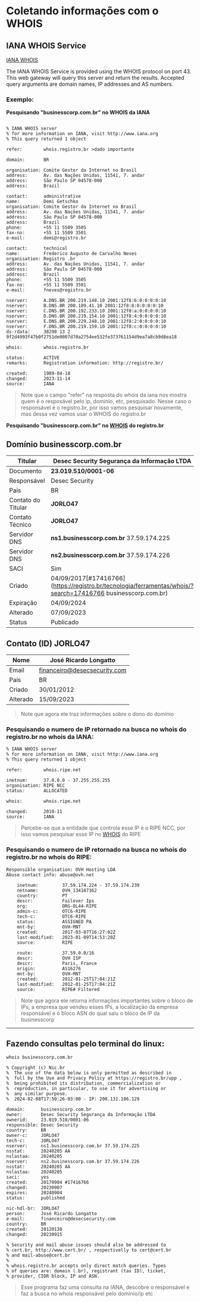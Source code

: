 # Coletando informações com o WHOIS

## IANA WHOIS Service

[IANA WHOIS](https://iana.org/whois)

The IANA WHOIS Service is provided using the WHOIS protocol on port 43. This web gateway will query this             server and return the results. Accepted query arguments are domain names, IP addresses and AS numbers.

### Exemplo:

**Pesquisando "businesscorp.com.br" no WHOIS da IANA**

```

% IANA WHOIS server
% for more information on IANA, visit http://www.iana.org
% This query returned 1 object

refer:        whois.registro.br >dado importante

domain:       BR

organisation: Comite Gestor da Internet no Brasil
address:      Av. das Nações Unidas, 11541, 7. andar
address:      São Paulo SP 04578-000
address:      Brazil

contact:      administrative
name:         Demi Getschko
organisation: Comite Gestor da Internet no Brasil
address:      Av. das Nações Unidas, 11541, 7. andar
address:      São Paulo SP 04578-000
address:      Brazil
phone:        +55 11 5509 3505
fax-no:       +55 11 5509 3501
e-mail:       demi@registro.br

contact:      technical
name:         Frederico Augusto de Carvalho Neves
organisation: Registro .br
address:      Av. das Nações Unidas, 11541, 7. andar
address:      São Paulo SP 04578-000
address:      Brazil
phone:        +55 11 5509 3505
fax-no:       +55 11 5509 3501
e-mail:       fneves@registro.br

nserver:      A.DNS.BR 200.219.148.10 2001:12f8:6:0:0:0:0:10
nserver:      B.DNS.BR 200.189.41.10 2001:12f8:8:0:0:0:0:10
nserver:      C.DNS.BR 200.192.233.10 2001:12f8:a:0:0:0:0:10
nserver:      D.DNS.BR 200.219.154.10 2001:12f8:4:0:0:0:0:10
nserver:      E.DNS.BR 200.229.248.10 2001:12f8:2:0:0:0:0:10
nserver:      F.DNS.BR 200.219.159.10 2001:12f8:c:0:0:0:0:10
ds-rdata:     38298 13 2 9f2d4993f47b0f2751de0007d70a2754ee532fe373761154d9ea7a8cb9d8ea18

whois:        whois.registro.br

status:       ACTIVE
remarks:      Registration information: http://registro.br/

created:      1989-04-18
changed:      2023-11-14
source:       IANA
```

> Note que o campo "refer" na resposta do whois da iana nos mostra quem é o resposável pelo ip, dominio, etc, pesquisado. Nesse caso o responsável é o registro.br, por isso vamos pesquisar novamente, mas dessa vez vamos usar o WHOIS do registro.br
>


**Pesquisando "businesscorp.com.br" no [WHOIS](https://registro.br/tecnologia/ferramentas/whois) do registro.br**

## Domínio **businesscorp.com.br**


| Titular            | Desec Security Segurança da Informação LTDA                                                               |
| ------------------ | ------------------------------------------------------------------------------------------------------------ |
| Documento          | **23.019.510/0001-06**                                                                                       |
| Responsável       | Desec Security                                                                                               |
| País              | BR                                                                                                           |
| Contato do Titular | **JORLO47**                                                                                                  |
| Contato Técnico   | **JORLO47**                                                                                                  |
| Servidor DNS       | **ns1.businesscorp.com.br** 37.59.174.225                                                                   |
| Servidor DNS       | **ns2.businesscorp.com.br** 37.59.174.226                                                                   |
| SACI               | Sim                                                                                                          |
| Criado             | 04/09/2017[#17416766](https://registro.br/tecnologia/ferramentas/whois/?search=17416766 businesscorp.com.br) |
| Expiração        | 04/09/2024                                                                                                   |
| Alterado           | 07/09/2023                                                                                                   |
| Status             | Publicado                                                                                                    |

## Contato (ID) **JORLO47**


| Nome     | José Ricardo Longatto       |
| -------- | ---------------------------- |
| Email    | financeiro@desecsecurity.com |
| País    | BR                           |
| Criado   | 30/01/2012                   |
| Alterado | 15/09/2023                   |

> Note que agora ele traz informações sobre o dono do domínio

### Pesquisando o numero de IP retornado na busca no whois do registro.br no whois da IANA:

```
% IANA WHOIS server
% for more information on IANA, visit http://www.iana.org
% This query returned 1 object

refer:        whois.ripe.net

inetnum:      37.0.0.0 - 37.255.255.255
organisation: RIPE NCC
status:       ALLOCATED

whois:        whois.ripe.net

changed:      2010-11
source:       IANA

```

> Percebe-se que a entidade que controla esse IP é o RIPE NCC, por isso vamos pesquisar esse IP no [WHOIS](https://apps.db.ripe.net/db-web-ui/query) do RIPE

### Pesquisando o numero de IP retornado na busca no whois do registro.br no whois do RIPE:

```
Responsible organisation: OVH Hosting LDA
Abuse contact info: abuse@ovh.net

    inetnum:         37.59.174.224 - 37.59.174.239
    netname:         OVH_134187362
    country:         PT
    descr:           Failover Ips
    org:             ORG-OL44-RIPE
    admin-c:         OTC6-RIPE
    tech-c:          OTC6-RIPE
    status:          ASSIGNED PA
    mnt-by:          OVH-MNT
    created:         2017-03-07T16:27:02Z
    last-modified:   2023-01-09T14:53:20Z
    source:          RIPE

    route:           37.59.0.0/16
    descr:           OVH ISP
    descr:           Paris, France
    origin:          AS16276
    mnt-by:          OVH-MNT
    created:         2012-01-25T17:04:21Z
    last-modified:   2012-01-25T17:04:21Z
    source:          RIPE# Filtered
```

> Note que agora ele retorna informações importantes sobre o bloco de IPs, a empresa que vendeu esses IPs, a localização da empresa responsável e o bloco ASN do qual saiu o bloco de IP da businesscorp

---

## Fazendo consultas pelo terminal do linux:

`whois businesscorp.com.br`

```
% Copyright (c) Nic.br
%  The use of the data below is only permitted as described in
%  full by the Use and Privacy Policy at https://registro.br/upp ,
%  being prohibited its distribution, commercialization or
%  reproduction, in particular, to use it for advertising or
%  any similar purpose.
%  2024-02-08T17:50:26-03:00 - IP: 200.131.186.129

domain:      businesscorp.com.br
owner:       Desec Security Segurança da Informação LTDA
ownerid:     23.019.510/0001-06
responsible: Desec Security
country:     BR
owner-c:     JORLO47
tech-c:      JORLO47
nserver:     ns1.businesscorp.com.br 37.59.174.225
nsstat:      20240205 AA
nslastaa:    20240205
nserver:     ns2.businesscorp.com.br 37.59.174.226
nsstat:      20240205 AA
nslastaa:    20240205
saci:        yes
created:     20170904 #17416766
changed:     20230907
expires:     20240904
status:      published

nic-hdl-br:  JORLO47
person:      José Ricardo Longatto
e-mail:      financeiro@desecsecurity.com
country:     BR
created:     20120130
changed:     20230915

% Security and mail abuse issues should also be addressed to
% cert.br, http://www.cert.br/ , respectivelly to cert@cert.br
% and mail-abuse@cert.br
%
% whois.registro.br accepts only direct match queries. Types
% of queries are: domain (.br), registrant (tax ID), ticket,
% provider, CIDR block, IP and ASN.

```

> Esse programa faz uma consulta na IANA, descobre o responsável e faz a busca no whois responsável pelo dominio/ip etc
